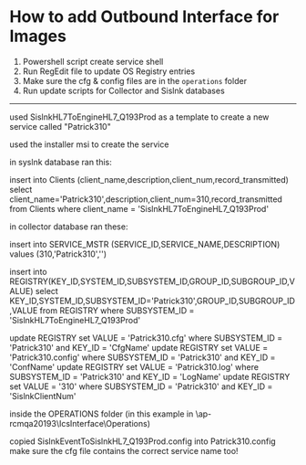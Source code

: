 # How to add Outbound Interface for Images

1. Powershell script create service shell
2. Run RegEdit file to update OS Registry entries
3. Make sure the cfg & config files are in the `operations` folder
4. Run update scripts for Collector and Sislnk databases

---


used SislnkHL7ToEngineHL7_Q193Prod as a template to create a new service called "Patrick310"

used the installer msi to create the service

in syslnk database ran this:

insert into Clients (client_name,description,client_num,record_transmitted)
select client_name='Patrick310',description,client_num=310,record_transmitted from Clients where client_name = 'SislnkHL7ToEngineHL7_Q193Prod'

in collector database ran these:

insert into SERVICE_MSTR (SERVICE_ID,SERVICE_NAME,DESCRIPTION) values (310,'Patrick310','')

insert into REGISTRY(KEY_ID,SYSTEM_ID,SUBSYSTEM_ID,GROUP_ID,SUBGROUP_ID,VALUE)
select KEY_ID,SYSTEM_ID,SUBSYSTEM_ID='Patrick310',GROUP_ID,SUBGROUP_ID,VALUE
from REGISTRY where SUBSYSTEM_ID = 'SislnkHL7ToEngineHL7_Q193Prod'

update REGISTRY set VALUE = 'Patrick310.cfg' where SUBSYSTEM_ID = 'Patrick310' and KEY_ID = 'CfgName'
update REGISTRY set VALUE = 'Patrick310.config' where SUBSYSTEM_ID = 'Patrick310' and KEY_ID = 'ConfName'
update REGISTRY set VALUE = 'Patrick310.log' where SUBSYSTEM_ID = 'Patrick310' and KEY_ID = 'LogName'
update REGISTRY set VALUE = '310' where SUBSYSTEM_ID = 'Patrick310' and KEY_ID = 'SislnkClientNum'

inside the OPERATIONS folder (in this example in \\ap-rcmqa20193\IcsInterface\Operations\)

copied SislnkEventToSislnkHL7_Q193Prod.config into Patrick310.config
make sure the cfg file contains the correct service name too!
